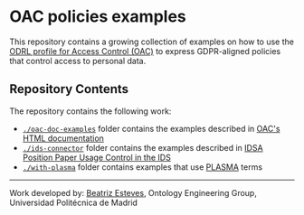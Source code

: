# OAC policies examples
This repository contains a growing collection of examples on how to use the [ODRL profile for Access Control (OAC)](https://w3id.org/oac) to express GDPR-aligned policies that control access to personal data.


## Repository Contents

The repository contains the following work:

- [`./oac-doc-examples`](./oac-doc-examples) folder contains the examples described in [OAC's HTML documentation](https://w3id.org/oac)
- [`./ids-connector`](./ids-connector) folder contains the examples described in [IDSA Position Paper Usage Control in the IDS](https://internationaldataspaces.org/download/21053/)
- [`./with-plasma`](./with-plasma) folder contains examples that use [PLASMA](https://w3id.org/plasma) terms

-----------------------

Work developed by:
[Beatriz Esteves](mailto:beatriz.gesteves@upm.es), Ontology Engineering Group, Universidad Politécnica de Madrid